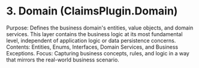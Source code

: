 # 3. Domain (ClaimsPlugin.Domain)
Purpose: Defines the business domain's entities, value objects, and domain services. This layer contains the business logic at its most fundamental level, independent of application logic or data persistence concerns.
Contents: Entities, Enums, Interfaces, Domain Services, and Business Exceptions.
Focus: Capturing business concepts, rules, and logic in a way that mirrors the real-world business scenario.